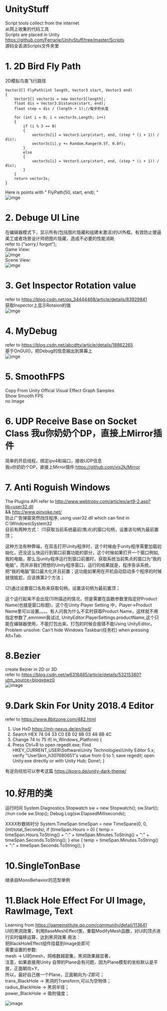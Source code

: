 # UnityStuff  
Script tools collect from the internet  
从网上收集的代码工具  
Scripts are placed in Unity https://github.com/Ferrarie/UnityStuff/tree/master/Scripts  
源码全丢进Scripts文件夹里

# 1. 2D Bird Fly Path  
2D模拟鸟类飞行路径  

    Vector3[] FlyPath(int length, Vector3 start, Vector3 end)
    {
        Vector3[] vector3s = new Vector3[length];
        float dis = Vector3.Distance(start, end);
        float step = dis / (length + 1);//每步的长度

        for (int i = 0; i < vector3s.Length; i++)
        {
            if (i % 3 == 0)
            {
                vector3s[i] = Vector3.Lerp(start, end, (step * (i + 1)) / dis);
                vector3s[i].y += Random.Range(0.5f, 0.8f);
            }
            else
            {
                vector3s[i] = Vector3.Lerp(start, end, (step * (i + 1)) / dis);
            }
        }
        return vector3s;
    }
Here is points with " FlyPath(50, start, end); "  
![imge](https://github.com/Ferrarie/UnityStuff/blob/master/Texture/BirdFlyPath.png)  

# 2. Debuge UI Line
在编辑器模式下，显示所有(包括图片隐藏和组建未激活)的UI外框。有效防止傻逼美工或者场景设计师把图片隐藏，造成不必要的性能消耗  
refer to ("sorry,I forgot");  
Game View:  
![imge](https://github.com/Ferrarie/UnityStuff/blob/master/Texture/DebugUILine_GameView.png)  
Scene View:  
![imge](https://github.com/Ferrarie/UnityStuff/blob/master/Texture/DebugUILine_SceneView.png)  

# 3. Get Inspector Rotation value  
refer to https://blog.csdn.net/qq_34444468/article/details/83929841  
获取Inspector上显示Rotaion的值  
![imge](https://github.com/Ferrarie/UnityStuff/blob/master/Texture/GetInspectorRotation.png)

# 4. MyDebug
refer to https://blog.csdn.net/abcdtty/article/details/18862265  
基于OnGUI()，把Debug的信息输出到屏幕上  
![imge](https://github.com/Ferrarie/UnityStuff/blob/master/Texture/MyDebug.png)

# 5. SmoothFPS
Copy From Unity Offical Visual Effect Graph Samples  
Show Smooth FPS  
no Image  

# 6. UDP Receive Base on Socket Class 我u你奶奶个DP，直接上Mirror插件
简单的开启线程，绑定ipv4和端口，接收UDP信息  
我u你奶奶个DP，直接上Mirror插件:https://github.com/vis2k/Mirror

# 7. Anti Roguish Windows
The Plugins API refer to http://www.webtropy.com/articles/art9-2.asp?lib=user32.dll  
&& http://www.pinvoke.net/  
防止广告弹窗突然挡住程序, using user32.dll which can find in C:\Windows\System32  
目前有两种方式：
  (1)获取当前系统最前(焦点)的窗口句柄，设置该句柄为最前置顶；  
  
  这种方法有种弊端，在双击打开Unity程序时，这个时候由于unity程序需要加载初始化，还没这么快运行到窗口前置功能的部分，这个时候如果打开一个窗口例如,我的电脑，那么当unity程序运行到窗口前置时，获取系统当前焦点的窗口为“我的电脑”，而并非我们预想的Unity程序窗口，运行的结果就是，程序告诉系统，把“我的电脑”窗口最大化并且前置；这功能如果用在开机自动启动多个程序的时候就很尴尬，应该换第2个方法；  
  
  (2)通过设置窗口名称来获取句柄，设置该句柄为最前置顶；
  
  这个运行起来不会出现(1)所描述的情况，但是需要在函数参数里指定好Product Name(也就是窗口标题)，这个在Unity Player Setting 中，Player->Product Name里可以设置。。。。有人问我为什么不实时获取Product Name，这样就不用指定参数了,emmmm我试过, UnityEditor.PlayerSettings.productName,这个只能在编辑器使用，不能打包出来。打包的时候会报错不能Using UnityEditor。
Problem unsolve: Can't hide Windows Taskbar(任务栏) when pressing Alt+Tab.  

# 8.Bezier
create Bezier in 2D or 3D  
refer to https://blog.csdn.net/w6316485/article/details/53215380?utm_source=blogxgwz0  
![image](https://github.com/Ferrarie/UnityStuff/blob/master/Texture/Bezier_2Demension.gif)

# 9.Dark Skin For Unity 2018.4 Editor
refer to https://www.8bitzone.com/482.html
1. Use HxD https://mh-nexus.de/en/hxd/
2. Search HEX 74 04 33 C0 EB 02 8B 03 48 8B 4C
3. Change 74 to 75
if( in_Windows_Platform)
{
  4. Press Ctrl+R to open regedit.exe;
     Find HKEY_CURRENT_USER\Software\Unity Technologies\Unity Editor 5.x;
     verify "UserSkin_h307680651"s value from 0 to 1;
     save regedit;
     open Unity.exe directly or with Unity Hub;
     Done!;
}

有逆向经验可以参考这篇 https://kosro.de/unity-dark-theme/

# 10.好用的类
运行时间
System.Diagnostics.Stopwatch sw =  new Stopwatch();
sw.Start();
//run code
sw.Stop();
Debug.Log(sw.ElapsedMilliseconds);

XXXX秒数转时分
System.TimeSpan timeSpan = new TimeSpane(0, 0, (int)total_Seconds);
if (timeSpan.Hours > 0)
{
    temp = timeSpan.Hours.ToString() + ":" + timeSpan.Minutes.ToString() + ":" + timeSpan.Seconds.ToString();
}
else
{
    temp =  timeSpan.Minutes.ToString() + ":" + timeSpan.Seconds.ToString();
}

# 10.SingleTonBase<T>
继承自MonoBehavior的范型单例
    
# 11.Black Hole Effect For UI Image, RawImage, Text
Learning from https://gameinstitute.qq.com/community/detail/113641  
UI的黑洞效果，利用BaseMeshEffect类，重载ModifyMesh函数，对UI的顶点进行实时偏移运算，达到黑洞效果 
用法：  
把BlackHoleEffect组件挂载到Image处即可  
需要设置的参数:  
mesh -> UI的mesh，网格数越密集，黑洞效果越显著，  
注意，如果直接用Unity 自带的Plane会有问题，因为Plane模型的坐标默认是平放，正面朝向+Y，  
所以，最好自己做一个Plane，正面朝向为-Z即可；  
trans_BlackHole -> 黑洞的Transform,可以为空物体；  
radius_BlackHole -> 黑洞半径；  
power_BlackHole -> 吸附强度；  

![image](https://github.com/Ferrarie/UnityStuff/blob/master/Texture/BlackHoleEffect.gif)  
    
  
